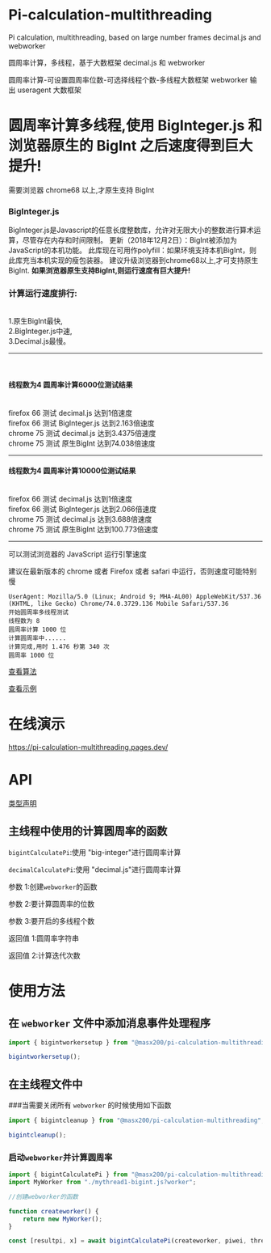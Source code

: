 # Pi-calculation-multithreading

Pi calculation, multithreading, based on large number frames decimal.js and webworker

圆周率计算，多线程，基于大数框架 decimal.js 和 webworker

圆周率计算-可设置圆周率位数-可选择线程个数-多线程大数框架 webworker 输出 useragent 大数框架

# 圆周率计算多线程,使用 BigInteger.js 和浏览器原生的 BigInt 之后速度得到巨大提升!

需要浏览器 chrome68 以上,才原生支持 BigInt

<h3>BigInteger.js</h3>
<p>
  BigInteger.js是Javascript的任意长度整数库，允许对无限大小的整数进行算术运算，尽管存在内存和时间限制。
  更新（2018年12月2日）：BigInt被添加为JavaScript的本机功能。
  此库现在可用作polyfill：如果环境支持本机BigInt，则此库充当本机实现的瘦包装器。
  建议升级浏览器到chrome68以上,才可支持原生BigInt.
<b>如果浏览器原生支持BigInt,则运行速度有巨大提升!</b>
</p>

<h3>计算运行速度排行:</h3>
<br />1.原生BigInt最快,<br />2.BigInteger.js中速,<br />3.Decimal.js最慢。
<hr>
<br />
<h4> 线程数为4 圆周率计算6000位测试结果</h4>
<br />
firefox 66 测试 decimal.js 达到1倍速度
<br />
firefox 66 测试 BigInteger.js 达到2.163倍速度
<br />
chrome 75 测试 decimal.js 达到3.4375倍速度
<br />
chrome 75 测试 原生BigInt 达到74.038倍速度
<p></p>
<hr>
<h4> 线程数为4 圆周率计算10000位测试结果</h4>
<br />
firefox 66 测试 decimal.js 达到1倍速度
<br />
firefox 66 测试 BigInteger.js 达到2.066倍速度
<br />
chrome 75 测试 decimal.js 达到3.688倍速度
<br />
chrome 75 测试 原生BigInt 达到100.773倍速度
<p></p>
<hr>

可以测试浏览器的 JavaScript 运行引擎速度

建议在最新版本的 chrome 或者 Firefox 或者 safari 中运行，否则速度可能特别慢

```
UserAgent: Mozilla/5.0 (Linux; Android 9; MHA-AL00) AppleWebKit/537.36 (KHTML, like Gecko) Chrome/74.0.3729.136 Mobile Safari/537.36
开始圆周率多线程测试
线程数为 8
圆周率计算 1000 位
计算圆周率中......
计算完成,用时 1.476 秒第 340 次
圆周率 1000 位
```

[查看算法](src/pi_calc.AsciiMath)

[查看示例](src/index.html)

# 在线演示

https://pi-calculation-multithreading.pages.dev/

# API

[类型声明](dist/index.d.ts)

## 主线程中使用的计算圆周率的函数

`bigintCalculatePi`:使用 "big-integer"进行圆周率计算

`decimalCalculatePi`:使用 "decimal.js"进行圆周率计算

参数 1:创建`webworker`的函数

参数 2:要计算圆周率的位数

参数 3:要开启的多线程个数

返回值 1:圆周率字符串

返回值 2:计算迭代次数

# 使用方法

## 在 `webworker` 文件中添加消息事件处理程序

```js
import { bigintworkersetup } from "@masx200/pi-calculation-multithreading";

bigintworkersetup();
```

## 在主线程文件中

###当需要关闭所有 `webworker` 的时候使用如下函数

```js
import { bigintcleanup } from "@masx200/pi-calculation-multithreading";

bigintcleanup();
```

### 启动`webworker`并计算圆周率

```js
import { bigintCalculatePi } from "@masx200/pi-calculation-multithreading";
import MyWorker from "./mythread1-bigint.js?worker";

//创建webworker的函数

function createworker() {
    return new MyWorker();
}
```

```js
const [resultpi, x] = await bigintCalculatePi(createworker, piwei, threadgeshu);
```

